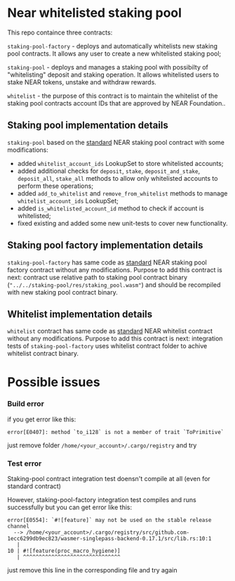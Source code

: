 # Near whitelisted staking pool

This repo containce three contracts:

`staking-pool-factory` - deploys and automatically whitelists new staking pool contracts. It allows any user to create a new whitelisted staking pool;

`staking-pool` - deploys and manages a staking pool with possibilty of "whitelisting" deposit and staking operation. It allows whitelisted users to stake NEAR tokens, unstake and withdraw rewards.

`whitelist` - the purpose of this contract is to maintain the whitelist of the staking pool contracts account IDs that are approved
by NEAR Foundation..

## Staking pool implementation details

`staking-pool` based on the [standard](https://github.com/near/core-contracts/tree/master/staking-pool) NEAR staking pool contract with some modifications:

- added `whitelist_account_ids` LookupSet to store whitelisted accounts;
- added additional checks for `deposit`, `stake`, `deposit_and_stake`, `deposit_all`, `stake_all` methods to allow only whitelisted accounts to perform these operations;
- added `add_to_whitelist` and `remove_from_whitelist` methods to manage `whitelist_account_ids` LookupSet;
- added `is_whitelisted_account_id` method to check if account is whitelisted;
- fixed existing and added some new unit-tests to cover new functionality.


## Staking pool factory implementation details

`staking-pool-factory` has same code as [standard](https://github.com/near/core-contracts/tree/master/staking-pool-factory) NEAR staking pool factory contract without any modifications. Purpose to add this contract is next: contract use relative path to staking pool contract binary (`"../../staking-pool/res/staking_pool.wasm"`) and should be recompiled with new staking pool contract binary.

## Whitelist implementation details

`whitelist` contract has same code as [standard](https://github.com/near/core-contracts/tree/master/whitelist) NEAR whitelist contract without any modifications. Purpose to add this contract is next: integration tests of `staking-pool-factory` uses whitelist contract folder to achive whitelist contract binary.

# Possible issues

### Build error

if you get error like this:

```
error[E0407]: method `to_i128` is not a member of trait `ToPrimitive`
```

just remove folder `/home/<your_account>/.cargo/registry` and try

### Test error

Staking-pool contract integration test doensn't compile at all (even for standard contract)

However, staking-pool-factory integration test compiles and runs successfully but you can get error like this:

```
error[E0554]: `#![feature]` may not be used on the stable release channel
  --> /home/<your_account>/.cargo/registry/src/github.com-1ecc6299db9ec823/wasmer-singlepass-backend-0.17.1/src/lib.rs:10:1
   |
10 | #![feature(proc_macro_hygiene)]
   | ^^^^^^^^^^^^^^^^^^^^^^^^^^^^^^^
```
just remove this line in the corresponding file and try again